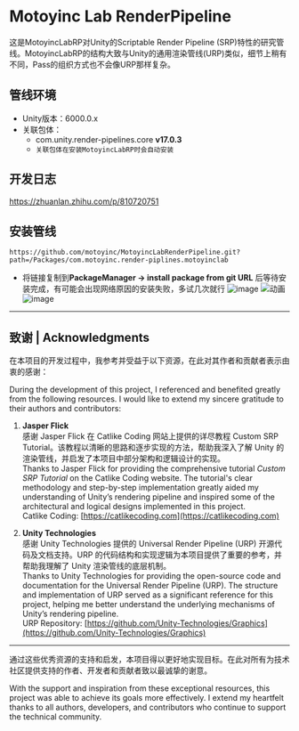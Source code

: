# Motoyinc Lab RenderPipeline

这是MotoyincLabRP对Unity的Scriptable Render Pipeline (SRP)特性的研究管线。MotoyincLabRP的结构大致与Unity的通用渲染管线(URP)类似，细节上稍有不同，Pass的组织方式也不会像URP那样复杂。

## 管线环境

- Unity版本：6000.0.x
- 关联包体：
  - com.unity.render-pipelines.core  **v17.0.3**
  - `关联包体在安装MotoyincLabRP时会自动安装`

## 开发日志
https://zhuanlan.zhihu.com/p/810720751
 
## 安装管线
```URL
https://github.com/motoyinc/MotoyincLabRenderPipeline.git?path=/Packages/com.motoyinc.render-piplines.motoyinclab
```
- 将链接复制到**PackageManager -> install package from git URL** 后等待安装完成，有可能会出现网络原因的安装失败，多试几次就行
![image](https://github.com/user-attachments/assets/070b1156-4c7b-44dc-bbfe-e8a353808ca8)
![动画](https://github.com/user-attachments/assets/7c865d30-7948-48c0-9f9a-ac3b8a0f5dfe)
![image](https://github.com/user-attachments/assets/ff7ae794-f70f-4d33-b356-e28dcfea7068)





---

## **致谢 | Acknowledgments**

在本项目的开发过程中，我参考并受益于以下资源，在此对其作者和贡献者表示由衷的感谢：

During the development of this project, I referenced and benefited greatly from the following resources. I would like to extend my sincere gratitude to their authors and contributors:

1. **Jasper Flick**  
   感谢 Jasper Flick 在 Catlike Coding 网站上提供的详尽教程 Custom SRP Tutorial。该教程以清晰的思路和逐步实现的方法，帮助我深入了解 Unity 的渲染管线，并启发了本项目中部分架构和逻辑设计的实现。  
   Thanks to Jasper Flick for providing the comprehensive tutorial *Custom SRP Tutorial* on the Catlike Coding website. The tutorial's clear methodology and step-by-step implementation greatly aided my understanding of Unity’s rendering pipeline and inspired some of the architectural and logical designs implemented in this project.  
   Catlike Coding: [https://catlikecoding.com](https://catlikecoding.com)

2. **Unity Technologies**  
   感谢 Unity Technologies 提供的 Universal Render Pipeline (URP) 开源代码及文档支持。URP 的代码结构和实现逻辑为本项目提供了重要的参考，并帮助我理解了 Unity 渲染管线的底层机制。  
   Thanks to Unity Technologies for providing the open-source code and documentation for the Universal Render Pipeline (URP). The structure and implementation of URP served as a significant reference for this project, helping me better understand the underlying mechanisms of Unity’s rendering pipeline.  
   URP Repository: [https://github.com/Unity-Technologies/Graphics](https://github.com/Unity-Technologies/Graphics)

---

通过这些优秀资源的支持和启发，本项目得以更好地实现目标。在此对所有为技术社区提供支持的作者、开发者和贡献者致以最诚挚的谢意。

With the support and inspiration from these exceptional resources, this project was able to achieve its goals more effectively. I extend my heartfelt thanks to all authors, developers, and contributors who continue to support the technical community.

